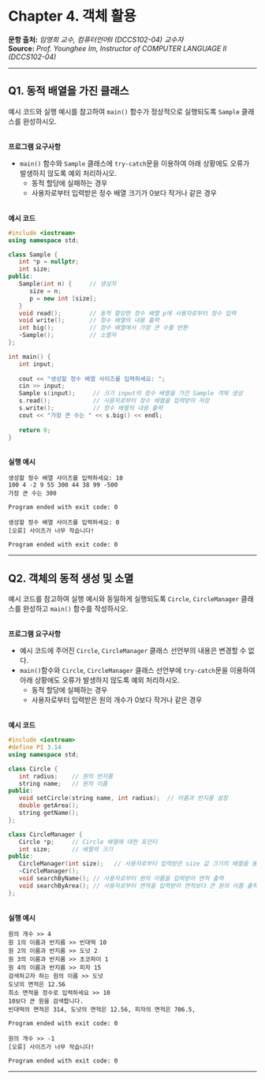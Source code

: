 # Chapter 4. 객체 활용

**문항 출처:** *임영희 교수, 컴퓨터언어Ⅱ (DCCS102-04) 교수자* <br>
**Source:** *Prof. Younghee&nbsp;Im, Instructor of COMPUTER LANGUAGE Ⅱ (DCCS102-04)*

---

## Q1. 동적 배열을 가진 클래스

예시 코드와 실행 예시를 참고하여 `main()` 함수가 정상적으로 실행되도록 `Sample` 클래스를 완성하시오.


<br>**프로그램 요구사항**

- `main()` 함수와 `Sample` 클래스에 `try-catch`문을 이용하여 아래 상황에도 오류가 발생하지 않도록 예외 처리하시오.
   - 동적 할당에 실패하는 경우
   - 사용자로부터 입력받은 정수 배열 크기가 0보다 작거나 같은 경우


<br>**예시 코드**

```cpp
#include <iostream>
using namespace std;

class Sample {
   int *p = nullptr;
   int size;
public:
   Sample(int n) {     // 생성자
      size = n;
      p = new int [size];
   }
   void read();        // 동적 할당한 정수 배열 p에 사용자로부터 정수 입력
   void write();       // 정수 배열의 내용 출력
   int big();          // 정수 배열에서 가장 큰 수를 반환
   ~Sample();          // 소멸자
};

int main() {
   int input;
    
   cout << "생성할 정수 배열 사이즈를 입력하세요: ";
   cin >> input;
   Sample s(input);     // 크기 input의 정수 배열을 가진 Sample 객체 생성
   s.read();            // 사용자로부터 정수 배열을 입력받아 저장
   s.write();           // 정수 배열의 내용 출력
   cout << "가장 큰 수는 " << s.big() << endl;
    
   return 0;
}
```


<br>**실행 예시**

```text
생성할 정수 배열 사이즈를 입력하세요: 10
100 4 -2 9 55 300 44 38 99 -500
가장 큰 수는 300

Program ended with exit code: 0
```

```text
생성할 정수 배열 사이즈를 입력하세요: 0
[오류] 사이즈가 너무 작습니다!

Program ended with exit code: 0
```


---

## Q2. 객체의 동적 생성 및 소멸

예시 코드를 참고하여 실행 예시와 동일하게 실행되도록 `Circle`, `CircleManager` 클래스를 완성하고 `main()` 함수를 작성하시오.


<br>**프로그램 요구사항**

- 예시 코드에 주어진 `Circle`, `CircleManager` 클래스 선언부의 내용은 변경할 수 없다.
- `main()`함수와 `Circle`, `CircleManager` 클래스 선언부에 `try-catch`문을 이용하여 아래 상황에도 오류가 발생하지 않도록 예외 처리하시오.
   - 동적 할당에 실패하는 경우
   - 사용자로부터 입력받은 원의 개수가 0보다 작거나 같은 경우


<br>**예시 코드**

```cpp
#include <iostream>
#define PI 3.14
using namespace std;

class Circle {
   int radius;    // 원의 반지름
   string name;   // 원의 이름
public:
   void setCircle(string name, int radius);  // 이름과 반지름 설정
   double getArea();
   string getName();
};

class CircleManager {
   Circle *p;     // Circle 배열에 대한 포인터
   int size;      // 배열의 크기
public:
   CircleManager(int size);   // 사용자로부터 입력받은 size 값 크기의 배열을 동적 생성
   ~CircleManager();
   void searchByName(); // 사용자로부터 원의 이름을 입력받아 면적 출력
   void searchByArea(); // 사용자로부터 면적을 입력받아 면적보다 큰 원의 이름 출력
};
```


<br>**실행 예시**

```text
원의 개수 >> 4
원 1의 이름과 반지름 >> 빈대떡 10
원 2의 이름과 반지름 >> 도넛 2
원 3의 이름과 반지름 >> 초코파이 1
원 4의 이름과 반지름 >> 피자 15
검색하고자 하는 원의 이름 >> 도넛
도넛의 면적은 12.56
최소 면적을 정수로 입력하세요 >> 10
10보다 큰 원을 검색합니다.
빈대떡의 면적은 314, 도넛의 면적은 12.56, 피자의 면적은 706.5,

Program ended with exit code: 0
```

```text
원의 개수 >> -1
[오류] 사이즈가 너무 작습니다!

Program ended with exit code: 0
```



---
